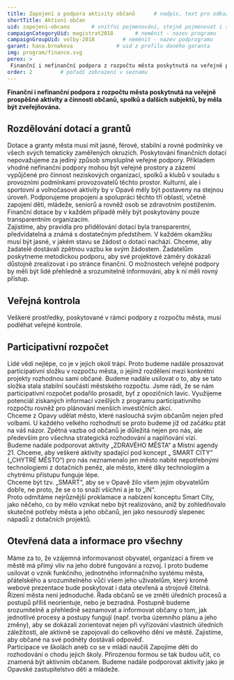 ```yaml
---
title: Zapojení a podpora aktivity občanů      # nadpis, text pro odkazy z jiných stranek
shortTitle: Aktivní občan
uid: zapojeni-obcanu       # vnitřni pojmenování, stejně pojmenovat i soubor
campaignCategoryUid: magistrat2018       # neměnit - nazev programu
campaignGroupUid: volby-2018         # neměnit - nazev podprogramu
garant: hana.brnakova              # uid z profilu daného garanta
img: program/finance.svg
perex: >
 Finanční i nefinanční podpora z rozpočtu města poskytnutá na veřejně prospěšné aktivity a činnosti občanů, spolků a dalších subjektů, by měla být zveřejňována.
order: 2         # pořadí zobrazení v seznamu
---
```


**Finanční i nefinanční podpora z rozpočtu města poskytnutá na veřejně prospěšné aktivity a činnosti občanů, spolků a dalších subjektů, by měla být zveřejňována.**    <!-- Zvýrazněný text na začátku  stránky -->

## Rozdělování dotací a grantů    
<p> Dotace a granty města musí mít jasné, férové, stabilní a rovné podmínky ve všech svých tematicky zaměřených okruzích. Poskytování finančních dotací nepovažujeme za jediný způsob smysluplné veřejné podpory. Příkladem vhodné nefinanční podpory mohou být veřejné prostory a zázemí vypůjčené pro činnost neziskových organizací, spolků a klubů v souladu s provozními podmínkami provozovatelů těchto prostor. Kulturní, ale i sportovní a volnočasové aktivity by v Opavě měly být postaveny na stejnou úroveň. Podporujeme propojení a spolupráci těchto tří oblastí, včetně zapojení dětí, mládeže, seniorů a rovněž osob se zdravotním postižením. Finanční dotace by v každém případě měly být poskytovány pouze transparentním organizacím. <br>
Zajistíme, aby pravidla pro přidělování dotací byla transparentní, předvídatelná a známá s dostatečným předstihem. V každém okamžiku musí být jasné, v jakém stavu se žádost o dotaci nachází. Chceme, aby žadatelé dostávali zpětnou vazbu ke svým žádostem. Žadatelům poskytneme metodickou podporu, aby své projektové záměry dokázali důstojně zrealizovat i po stránce finanční. O možnostech veřejné podpory by měli být lidé přehledně a srozumitelně informováni, aby k ní měli rovný přístup.
</p>


## Veřejná kontrola
<p>Veškeré prostředky, poskytované v rámci podpory z rozpočtu města, musí podléhat veřejné kontrole. </p>



## Participativní rozpočet
<p>Lidé vědí nejlépe, co je v jejich okolí trápí. Proto budeme nadále prosazovat participativní složku v rozpočtu města, o jejímž rozdělení mezi konkrétní projekty rozhodnou sami občané. Budeme nadále usilovat o to, aby se tato složka stala stabilní součástí městského rozpočtu. Jsme rádi, že se nám participativní rozpočet podařilo prosadit, byť z opozičních lavic. Využijeme potenciál získaných informací vzešlých z programu participativního rozpočtu rovněž pro plánování menších investičních akcí.<br>
Chceme z Opavy udělat město, které naslouchá svým občanům nejen před volbami. U každého velkého rozhodnutí se proto budeme již od začátku ptát na váš názor. Zpětná vazba od občanů je důležitá nejen pro nás, ale především pro všechna strategická rozhodování a naplňování vizí.<br>
Budeme nadále podporovat aktivity „ZDRAVÉHO MĚSTA“ a Místní agendy 21. Chceme, aby veškeré aktivity spadající pod koncept „ SMART CITY“ („CHYTRÉ MĚSTO“) pro nás neznamenalo jen město nabité nepotřebnými technologiemi z dotačních peněz, ale město, které díky technologiím a chytrému přístupu funguje lépe. <br>
Chceme být tzv. „SMART“, aby se v Opavě žilo všem jejím obyvatelům dobře, ne proto, že se o to snaží všichni a je to „IN“. <br>
Proto odmítáme nejrůznější proklamace a nabízení konceptu Smart City, jako něčeho, co by mělo vznikat nebo být realizováno, aniž by zohledňovalo skutečné potřeby města a jeho občanů, jen jako nesourodý slepenec nápadů z dotačních projektů. 
</p>

## Otevřená data a informace pro všechny
<p>Máme za to, že vzájemná informovanost obyvatel, organizací a firem ve městě má přímý vliv na jeho dobré fungování a rozvoj. I proto budeme usilovat o vznik funkčního, jednotného informačního systému města, přátelského a srozumitelného vůči všem jeho uživatelům, který kromě webové prezentace bude poskytovat i data otevřená a strojově čitelná.<br>
Řízení města není jednoduché. Řada občanů se ve změti úředních procesů a postupů příliš neorientuje, nebo je bezradná. Postupně budeme srozumitelně a přehledně seznamovat a informovat občany o tom, jak jednotlivé procesy a postupy fungují (např. tvorba územního plánu a jeho změny), aby se dokázali zorientovat nejen při vyřizování vlastních úředních záležitostí, ale aktivně se zapojovali do celkového dění ve městě. Zajistíme, aby občané na své podněty dostávali odpověď. <br>
Participace ve školách aneb co se v mládí naučíš Zapojíme děti do rozhodování o chodu jejich školy. Přirozenou formou se tak budou učit, co znamená být aktivním občanem. Budeme nadále podporovat aktivity jako je Opavské zastupitelstvo dětí a mládeže.
</p>

